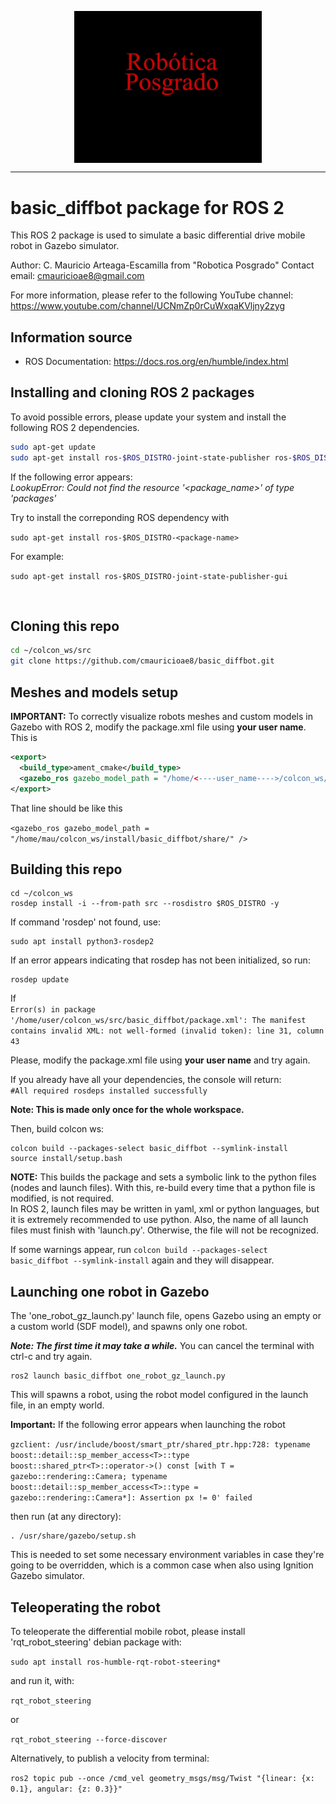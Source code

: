 <!-- ![RoboticaPosgrado_logo](roboticaposgrado/materials/textures/RoboticaPosgrado_logo.png) -->

<p align="center">
  <img src="roboticaposgrado/materials/textures/RoboticaPosgrado_logo.png" width="300" align="center">
</p>

<hr>

# basic_diffbot package for ROS 2

This ROS 2 package is used to simulate a basic differential drive mobile robot in Gazebo simulator.

Author: C. Mauricio Arteaga-Escamilla from "Robotica Posgrado" Contact email: cmauricioae8@gmail.com

For more information, please refer to the following YouTube channel: https://www.youtube.com/channel/UCNmZp0rCuWxqaKVljny2zyg

## Information source
- ROS Documentation: https://docs.ros.org/en/humble/index.html


## Installing and cloning ROS 2 packages

To avoid possible errors, please update your system and install the following ROS 2 dependencies.

```bash
sudo apt-get update
sudo apt-get install ros-$ROS_DISTRO-joint-state-publisher ros-$ROS_DISTRO-xacro ros-$ROS_DISTRO-joint-state-publisher-gui ros-$ROS_DISTRO-tf2-* ros-$ROS_DISTRO-gazebo-* ros-$ROS_DISTRO-rviz-default-plugins
```

If the following error appears:<br>
_LookupError: Could not find the resource '<package_name>' of type 'packages'_

Try to install the correponding ROS dependency with

`sudo apt-get install ros-$ROS_DISTRO-<package-name>`

For example:

`sudo apt-get install ros-$ROS_DISTRO-joint-state-publisher-gui`

<br>


## Cloning this repo

```bash
cd ~/colcon_ws/src
git clone https://github.com/cmauricioae8/basic_diffbot.git
```

## Meshes and models setup

**IMPORTANT:**
To correctly visualize robots meshes and custom models in Gazebo with ROS 2, modify the package.xml file using **your user name**. This is
```xml
<export>
  <build_type>ament_cmake</build_type>
  <gazebo_ros gazebo_model_path = "/home/<----user_name---->/colcon_ws/install/basic_diffbot/share/" />
</export>
```
That line should be like this

`
<gazebo_ros gazebo_model_path = "/home/mau/colcon_ws/install/basic_diffbot/share/" />
`


## Building this repo
```
cd ~/colcon_ws
rosdep install -i --from-path src --rosdistro $ROS_DISTRO -y
```

If command 'rosdep' not found, use:

```
sudo apt install python3-rosdep2
```

If an error appears indicating that rosdep has not been initialized, so run:
```
rosdep update
```

If <br>
`Error(s) in package '/home/user/colcon_ws/src/basic_diffbot/package.xml':
The manifest contains invalid XML:
not well-formed (invalid token): line 31, column 43`
<br>

Please, modify the package.xml file using **your user name** and try again.


If you already have all your dependencies, the console will return:<br>
`#All required rosdeps installed successfully`

**Note: This is made only once for the whole workspace.**

Then, build colcon ws:
```
colcon build --packages-select basic_diffbot --symlink-install
source install/setup.bash
```

**NOTE:** This builds the package and sets a symbolic link to the python files (nodes and launch files). With this, re-build every time that a python file is modified, is not required.<br>
In ROS 2, launch files may be written in yaml, xml or python languages, but it is extremely recommended to use python. Also, the name of all launch files must finish with 'launch.py'. Otherwise, the file will not be recognized.<br>

If some warnings appear, run `colcon build --packages-select basic_diffbot --symlink-install` again and they will disappear.



## Launching one robot in Gazebo

The 'one_robot_gz_launch.py' launch file, opens Gazebo using an empty or a custom world (SDF model), and spawns only one robot.

**_Note: The first time it may take a while._** You can cancel the terminal with ctrl-c and try again.

```
ros2 launch basic_diffbot one_robot_gz_launch.py
```
This will spawns a robot, using the robot model configured in the launch file, in an empty world.

**Important:** If the following error appears when launching the robot

`gzclient: /usr/include/boost/smart_ptr/shared_ptr.hpp:728: typename boost::detail::sp_member_access<T>::type boost::shared_ptr<T>::operator->() const [with T = gazebo::rendering::Camera; typename boost::detail::sp_member_access<T>::type = gazebo::rendering::Camera*]: Assertion px != 0' failed`

then run (at any directory):

```
. /usr/share/gazebo/setup.sh
```

This is needed to set some necessary environment variables in case they're going to be overridden, which is a common case when also using Ignition Gazebo simulator. 



## Teleoperating the robot

To teleoperate the differential mobile robot, please install 'rqt_robot_steering' debian package with:

`sudo apt install ros-humble-rqt-robot-steering*
`

and run it, with:

`rqt_robot_steering`

or

`rqt_robot_steering --force-discover`


Alternatively, to publish a velocity from terminal:

`ros2 topic pub --once /cmd_vel geometry_msgs/msg/Twist "{linear: {x: 0.1}, angular: {z: 0.3}}"`




